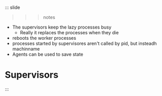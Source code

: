 
::: slide

>>> notes

- The supervisors keep the lazy processes busy
  - Really it replaces the processes when they die
- reboots the worker processes
- processes started by supervisores aren't called by pid, but insteadh machinname
- Agents can be used to save state

>>>

# Supervisors

:::
